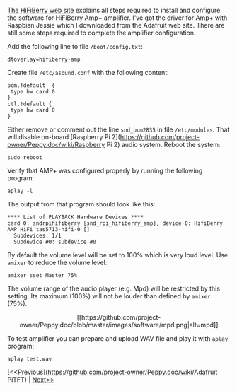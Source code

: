 [The HiFiBerry web site](https://www.hifiberry.com/guides/configuring-linux-3-18-x/) explains all steps required to install and configure the software for HiFiBerry Amp+ amplifier. I've got the driver for Amp+ with Raspbian Jessie which I downloaded from the Adafruit web site. There are still some steps required to complete the amplifier configuration.

Add the following line to file ```/boot/config.txt```:
```
dtoverlay=hifiberry-amp
```

Create file ```/etc/asound.conf``` with the following content:
```
pcm.!default  {
 type hw card 0
}
ctl.!default {
 type hw card 0
}
```

Either remove or comment out the line ```snd_bcm2835``` in file ```/etc/modules```. That will disable on-board [Raspberry Pi 2](https://github.com/project-owner/Peppy.doc/wiki/Raspberry Pi 2) audio system. Reboot the system:
```
sudo reboot
```

Verify that AMP+ was configured properly by running the following program:
```
aplay -l
```
The output from that program should look like this:
```
**** List of PLAYBACK Hardware Devices ****
card 0: sndrpihifiberry [snd_rpi_hifiberry_amp], device 0: HifiBerry AMP HiFi tas5713-hifi-0 []
  Subdevices: 1/1
  Subdevice #0: subdevice #0
```

By default the volume level will be set to 100% which is very loud level. Use ```amixer``` to reduce the volume level:
```
amixer sset Master 75%
```
The volume range of the audio player (e.g. Mpd) will be restricted by this setting. Its maximum (100%) will not be louder than defined by ```amixer``` (75%).

<p align="center">
[[https://github.com/project-owner/Peppy.doc/blob/master/images/software/mpd.png|alt=mpd]]
</p>

To test amplifier you can prepare and upload WAV file and play it with ```aplay``` program:
```
aplay test.wav
```

[<<Previous](https://github.com/project-owner/Peppy.doc/wiki/Adafruit PiTFT) | [Next>>](https://github.com/project-owner/Peppy.doc/wiki/Python)
